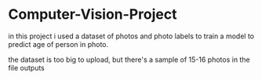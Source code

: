 # Computer-Vision-Project

in this project i used a dataset of photos and photo labels to train a model to predict age of person in photo.

the dataset is too big to upload, but there's a sample of 15-16 photos in the file outputs
